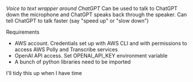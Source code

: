 *Voice to text wrapper around ChatGPT*
Can be used to talk to ChatGPT down the microphone and ChatGPT speaks back through the speaker.
Can tell ChatGPT to talk faster (say "speed up" or "slow down")

Requirements
- AWS account. Credentials set up with AWS CLI and with permissions to access AWS Polly and Transcribe services
- OpenAI API access. Set OPENAI_API_KEY environment variable
- A bunch of python libraries need to be imported

I'll tidy this up when I have time
